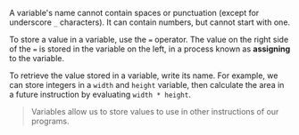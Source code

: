 A variable's name cannot contain spaces or punctuation (except for underscore `_` characters). It can contain numbers, but cannot start with one.

To store a value in a variable, use the `=` operator. The value on the right side of the `=` is stored in the variable on the left, in a process known as
**assigning** to the variable.

To retrieve the value stored in a variable, write its name. For example, we can store integers in a `width` and `height` variable, then calculate the area
in a future instruction by evaluating `width * height`.

> Variables allow us to store values to use in other instructions of our programs.
